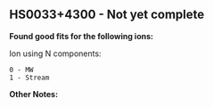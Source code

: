 ## HS0033+4300 - Not yet complete
**Found good fits for the following ions:**

Ion using N components:
```
0 - MW
1 - Stream
```


**Other Notes:**

